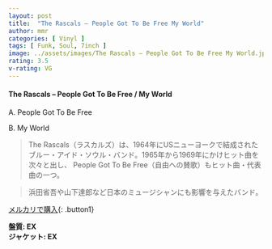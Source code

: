 ```yaml
---
layout: post
title:  "The Rascals – People Got To Be Free My World"
author: mmr
categories: [ Vinyl ]
tags: [ Funk, Soul, 7inch ]
image: ../assets/images/The Rascals – People Got To Be Free My World.jpg
rating: 3.5
v-rating: VG
---
```


#### The Rascals – People Got To Be Free / My World

A. People Got To Be Free

B. My World

> The Rascals（ラスカルズ）は、1964年にUSニューヨークで結成されたブルー・アイド・ソウル・バンド。1965年から1969年にかけヒット曲を次々と出し、 People Got To Be Free（自由への賛歌）もヒット曲・代表曲の一つ。 

> 浜田省吾や山下達郎など日本のミュージシャンにも影響を与えたバンド。

[メルカリで購入](https://jp.mercari.com/item/m47977727974){: .button1}

<div class="mt-4 mb-4 d-flex align-items-center">
<strong class="mr-1">盤質: EX</strong>
</div>
<div class="mt-4 mb-4 d-flex align-items-center">
<strong class="mr-1">ジャケット: EX</strong>
</div>
